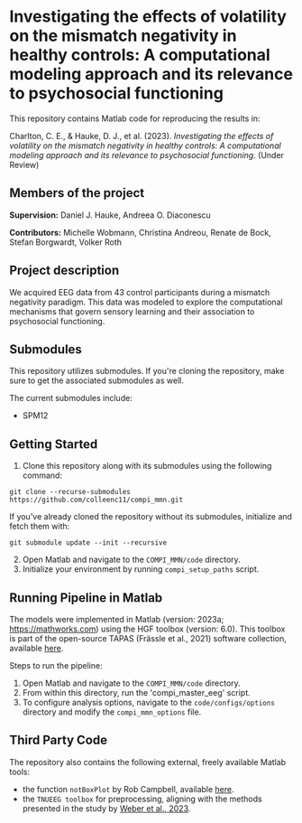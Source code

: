 # Investigating the effects of volatility on the mismatch negativity in healthy controls: A computational modeling approach and its relevance to psychosocial functioning

This repository contains Matlab code for reproducing the results in:

Charlton, C. E., & Hauke, D. J., et al. (2023). _Investigating the effects of volatility on the mismatch negativity in healthy controls: A computational modeling approach and its relevance to psychosocial functioning._ (Under Review)

## Members of the project
**Supervision:** Daniel J. Hauke, Andreea O. Diaconescu

**Contributors:** Michelle Wobmann, Christina Andreou, Renate de Bock, Stefan Borgwardt, Volker Roth

## Project description
We acquired EEG data from 43 control participants during a mismatch negativity paradigm. This data was modeled to explore the computational mechanisms that govern sensory learning and their association to psychosocial functioning.

## Submodules
This repository utilizes submodules. If you're cloning the repository, make sure to get the associated submodules as well.

The current submodules include:
 - SPM12

## Getting Started
1. Clone this repository along with its submodules using the following command:
```
git clone --recurse-submodules https://github.com/colleenc11/compi_mmn.git
```
If you've already cloned the repository without its submodules, initialize and fetch them with:
```
git submodule update --init --recursive
```
2. Open Matlab and navigate to the ```COMPI_MMN/code``` directory.
3. Initialize your environment by running ```compi_setup_paths``` script.

## Running Pipeline in Matlab
The models were implemented in Matlab (version: 2023a; https://mathworks.com) using the HGF toolbox (version: 6.0). This toolbox is part of the open-source TAPAS (Frässle et al., 2021) software collection, available [here](https://github.com/translationalneuromodeling/tapas/releases/tag/v4.0.0).

Steps to run the pipeline:

1. Open Matlab and navigate to the ```COMPI_MMN/code``` directory.
2. From within this directory, run the 'compi_master_eeg' script.
3. To configure analysis options, navigate to the ```code/configs/options``` directory and modify the ```compi_mmn_options``` file.

## Third Party Code
The repository also contains the following external, freely available Matlab tools:
-  the function ```notBoxPlot``` by Rob Campbell, available [here](https://github.com/raacampbell/notBoxPlot).
-  the ```TNUEEG toolbox``` for preprocessing, aligning with the methods presented in the study by [Weber et al., 2023](https://elifesciences.org/articles/74835).
